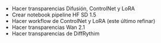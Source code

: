 - Hacer transparencias Difusión, ControlNet y LoRA
- Crear notebook pipeline HF SD 1.5
- Hacer workflow de ControlNet y LoRA (este último refinar)
- Hacer transparencias Wan 2.1
- Hacer transparencias de DiffRythim